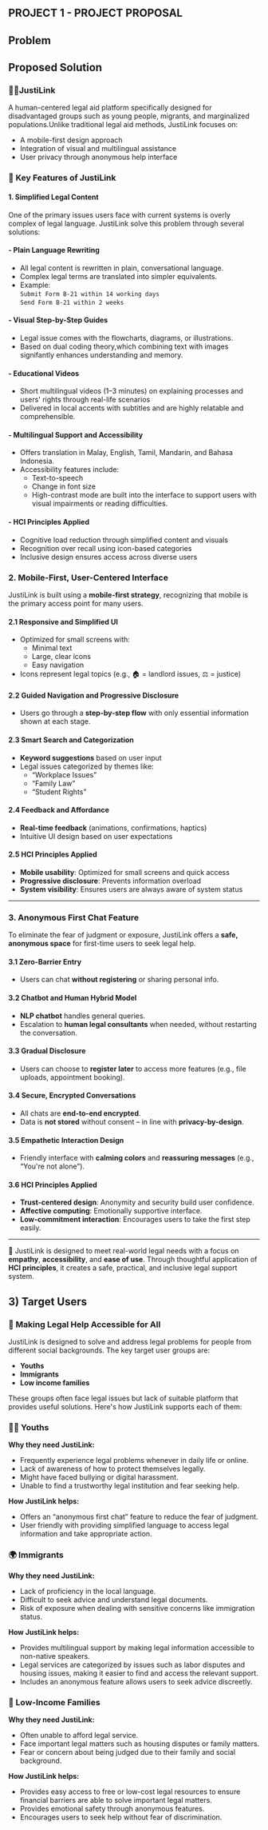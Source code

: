 ## PROJECT 1 - PROJECT PROPOSAL

## Problem

## Proposed Solution

### 🦸🏻JustiLink 

A human-centered legal aid platform specifically designed for disadvantaged groups such as young people, migrants, and marginalized populations.Unlike traditional legal aid methods, JustiLink focuses on:

- A mobile-first design approach
- Integration of visual and multilingual assistance
- User privacy through anonymous help interface

### 🧩 Key Features of JustiLink

#### 1. Simplified Legal Content

One of the primary issues users face with current systems is overly complex of legal language. JustiLink solve this problem through several solutions:

#### - Plain Language Rewriting
- All legal content is rewritten in plain, conversational language.
- Complex legal terms are translated into simpler equivalents.
- Example:  
  `Submit Form B-21 within 14 working days`  
  `Send Form B-21 within 2 weeks`

#### - Visual Step-by-Step Guides
- Legal issue comes with the flowcharts, diagrams, or illustrations.
- Based on dual coding theory,which combining text with images signifantly enhances understanding and memory.

#### - Educational Videos
- Short multilingual videos (1–3 minutes) on explaining processes and users' rights through real-life scenarios
- Delivered in local accents with subtitles and are highly relatable and comprehensible.

#### - Multilingual Support and Accessibility
- Offers translation in Malay, English, Tamil, Mandarin, and Bahasa Indonesia.
- Accessibility features include:
  - Text-to-speech
  - Change in font size
  - High-contrast mode are built into the interface to support users with visual impairments or reading difficulties.

#### - HCI Principles Applied
- Cognitive load reduction through simplified content and visuals
- Recognition over recall using icon-based categories
- Inclusive design ensures access across diverse users


### 2. Mobile-First, User-Centered Interface
JustiLink is built using a **mobile-first strategy**, recognizing that mobile is the primary access point for many users.

#### 2.1 Responsive and Simplified UI
- Optimized for small screens with:
  - Minimal text
  - Large, clear icons
  - Easy navigation
- Icons represent legal topics (e.g., 🏠 = landlord issues, ⚖️ = justice)

#### 2.2 Guided Navigation and Progressive Disclosure
- Users go through a **step-by-step flow** with only essential information shown at each stage.

#### 2.3 Smart Search and Categorization
- **Keyword suggestions** based on user input
- Legal issues categorized by themes like:
  - “Workplace Issues”
  - “Family Law”
  - “Student Rights”

#### 2.4 Feedback and Affordance
- **Real-time feedback** (animations, confirmations, haptics)
- Intuitive UI design based on user expectations

#### 2.5 HCI Principles Applied
- **Mobile usability**: Optimized for small screens and quick access
- **Progressive disclosure**: Prevents information overload
- **System visibility**: Ensures users are always aware of system status

---

### 3. Anonymous First Chat Feature

To eliminate the fear of judgment or exposure, JustiLink offers a **safe, anonymous space** for first-time users to seek legal help.

#### 3.1 Zero-Barrier Entry
- Users can chat **without registering** or sharing personal info.

#### 3.2 Chatbot and Human Hybrid Model
- **NLP chatbot** handles general queries.
- Escalation to **human legal consultants** when needed, without restarting the conversation.

#### 3.3 Gradual Disclosure
- Users can choose to **register later** to access more features (e.g., file uploads, appointment booking).

#### 3.4 Secure, Encrypted Conversations
- All chats are **end-to-end encrypted**.
- Data is **not stored** without consent – in line with **privacy-by-design**.

#### 3.5 Empathetic Interaction Design
- Friendly interface with **calming colors** and **reassuring messages** (e.g., “You're not alone”).

#### 3.6 HCI Principles Applied
- **Trust-centered design**: Anonymity and security build user confidence.
- **Affective computing**: Emotionally supportive interface.
- **Low-commitment interaction**: Encourages users to take the first step easily.

---

🎯 JustiLink is designed to meet real-world legal needs with a focus on **empathy**, **accessibility**, and **ease of use**. Through thoughtful application of **HCI principles**, it creates a safe, practical, and inclusive legal support system.

## 3) Target Users
### 👥 Making Legal Help Accessible for All

JustiLink is designed to solve and address legal problems for people from different social backgrounds. The key target user groups are:

- **Youths**
- **Immigrants**
- **Low income families**

These groups often face legal issues but lack of suitable platform that provides useful solutions. Here's how JustiLink supports each of them:



### 👩‍🎓 Youths  

**Why they need JustiLink:**

- Frequently experience legal problems whenever in daily life or online.
- Lack of awareness of how to protect themselves legally.
- Might have faced bullying or digital harassment.
- Unable to find a trustworthy legal institution and fear seeking help.

**How JustiLink helps:**

- Offers an “anonymous first chat” feature to reduce the fear of judgment.
- User friendly with providing simplified language to access legal information and take appropriate action.


### 🌍 Immigrants  

**Why they need JustiLink:**

- Lack of proficiency in the local language.
- Difficult to seek advice and understand legal documents.
- Risk of exposure when dealing with sensitive concerns like immigration status.

**How JustiLink helps:**

- Provides multilingual support by making legal information accessible to non-native speakers.
- Legal services are categorized by issues such as labor disputes and housing issues, making it easier to find and access the relevant support.
- Includes an anonymous feature allows users to seek advice discreetly.


### 💸 Low-Income Families  

**Why they need JustiLink:**

- Often unable to afford legal service.
- Face important legal matters such as housing disputes or family matters.
- Fear or concern about being judged due to their family and social background.

**How JustiLink helps:**

- Provides easy access to free or low-cost legal resources to ensure financial barriers are able to solve important legal matters.
- Provides emotional safety through anonymous features.
- Encourages users to seek help without fear of discrimination.

